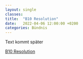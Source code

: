 ```yaml
---
layout: single
classes: 
title:  "B10 Resolution"
date:   2022-04-06 12:00:00 +0200
categories: Bündnis
---
```

Text kommt später

<a href="assets/pdf/B 10 Resolution_final.pdf" target="_blank" >B10 Resolution</a>
